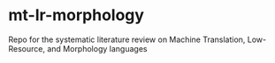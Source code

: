 # mt-lr-morphology
Repo for the systematic literature review on Machine Translation, Low-Resource, and Morphology languages
